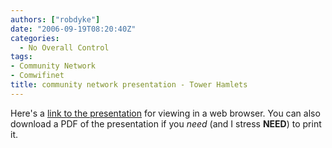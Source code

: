 ```yaml
---
authors: ["robdyke"]
date: "2006-09-19T08:20:40Z"
categories:
  - No Overall Control
tags:
- Community Network
- Comwifinet
title: community network presentation - Tower Hamlets
---
```

Here's a [link to the presentation](http://open.comwifinet.com/projects/towerhamlets/cwn_presentation_v1.html) for viewing in a web browser. You can also download a PDF of the presentation if you _need_ (and I stress **NEED**) to print it.
